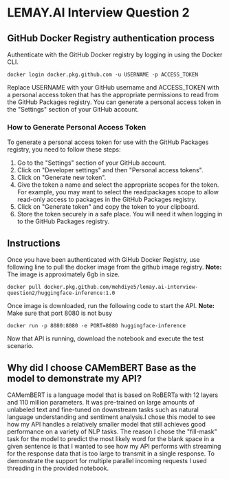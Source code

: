 # LEMAY.AI  Interview Question 2

## GitHub Docker Registry authentication process

Authenticate with the GitHub Docker registry by logging in using the Docker CLI.
```shell
docker login docker.pkg.github.com -u USERNAME -p ACCESS_TOKEN
```
Replace USERNAME with your GitHub username and ACCESS_TOKEN with a personal access token that has the appropriate permissions to read from the GitHub Packages registry. You can generate a personal access token in the "Settings" section of your GitHub account.

### How to Generate Personal Access Token
To generate a personal access token for use with the GitHub Packages registry, you need to follow these steps:

1. Go to the "Settings" section of your GitHub account.
2. Click on "Developer settings" and then "Personal access tokens".
3. Click on "Generate new token".
4. Give the token a name and select the appropriate scopes for the token. For example, you may want to select the read:packages scope to allow read-only access to packages in the GitHub Packages registry.
5. Click on "Generate token" and copy the token to your clipboard.
6. Store the token securely in a safe place. You will need it when logging in to the GitHub Packages registry.


## Instructions

Once you have been authenticated with GiHub Docker Registry, use following line to pull the docker image from the github image registry. 
**Note:** The image is approximately 6gb in size.

```shell
docker pull docker.pkg.github.com/mehdiye5/lemay.ai-interview-question2/huggingface-inference:1.0
```

Once image is downloaded, run the following code to start the API.
**Note:** Make sure that port 8080 is not busy

```shell
docker run -p 8080:8080 -e PORT=8080 huggingface-inference
```

Now that API is running, download the notebook and execute the test scenario.

## Why did I choose CAMemBERT Base as the model to demonstrate my API?
CAMemBERT is a language model that is based on RoBERTa with 12 layers and 110 million parameters. It was pre-trained on large amounts of unlabeled text and fine-tuned on downstream tasks such as natural language understanding and sentiment analysis.I chose this model to see how my API handles a relatively smaller model that still achieves good performance on a variety of NLP tasks. The reason I chose the "fill-mask" task for the model to predict the most likely word for the blank space in a given sentence is that I wanted to see how my API performs with streaming for the response data that is too large to transmit in a single response. To demonstrate the support for multiple parallel incoming requests I used threading in the provided notebook.
